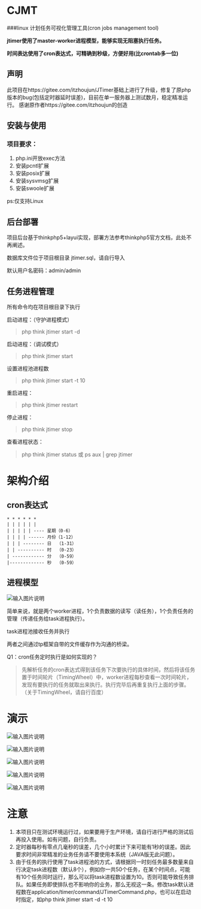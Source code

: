 # CJMT
###linux 计划任务可视化管理工具(cron jobs management tool)

**jtimer使用了master-worker进程模型，能够实现无阻塞执行任务。**

**时间表达使用了cron表达式，可精确到秒级，方便好用(比crontab多一位)**

## 声明
此项目在https://gitee.com/itzhoujun/JTimer基础上进行了升级，修复了原php版本的bug(包括定时器延时误差)，目前在单一服务器上测试数月，稳定精准运行。
感谢原作者https://gitee.com/itzhoujun的创造

## 安装与使用

### 项目要求：
1. php.ini开放exec方法
2. 安装pcntl扩展
3. 安装posix扩展
4. 安装sysvmsg扩展
5. 安装swoole扩展

ps:仅支持Linux

## 后台部署

项目后台基于thinkphp5+layui实现，部署方法参考thinkphp5官方文档，此处不再阐述。

数据库文件位于项目根目录 jtimer.sql，请自行导入

默认用户名密码：admin/admin


## 任务进程管理
所有命令均在项目根目录下执行

启动进程：（守护进程模式）
> php think jtimer start -d

启动进程：（调试模式）
> php think jtimer start

设置进程池进程数
> php think jtimer start -t 10

重启进程：
> php think jtimer restart

停止进程：
> php think jtimer stop

查看进程状态：
> php think jtimer status 或 ps aux | grep jtimer

# 架构介绍

## cron表达式
```
* * * * * *
| | | | | |
| | | | | ---- 星期（0-6）  
| | | | ------ 月份（1-12）
| | | -------- 日  （1-31）
| | ---------- 时  （0-23）
| ------------ 分  （0-59）
|------------- 秒  （0-59） 
 ```

## 进程模型

![输入图片说明](https://gitee.com/uploads/images/2018/0516/134824_90577c77_369962.png "未命名文件 (1).png")

简单来说，就是两个worker进程，1个负责数据的读写（读任务），1个负责任务的管理（传递任务给task进程执行）。

task进程池接收任务并执行

两者之间通过tp框架自带的文件缓存作为沟通的桥梁。

Q1：cron任务定时执行是如何实现的？

> 先解析任务的cron表达式得到该任务下次要执行的具体时间，然后将该任务置于时间轮片（TimingWheel）中，worker进程每秒查看一次时间轮片，发现有要执行的任务就取出来执行。执行完毕后再重复执行上面的步骤。（关于TimingWheel，请自行百度）

# 演示

![输入图片说明](https://gitee.com/uploads/images/2018/0403/114238_09c5b565_369962.png "TIM截图20180403113947.png")

![输入图片说明](https://gitee.com/uploads/images/2018/0403/114247_fed9251f_369962.png "TIM截图20180403114002.png")

![输入图片说明](https://gitee.com/uploads/images/2018/0403/114256_3f9a3561_369962.png "TIM截图20180403114154.png")

![输入图片说明](https://gitee.com/uploads/images/2018/0403/114305_dd1f5c3b_369962.png "TIM截图20180403114207.png")

![输入图片说明](https://gitee.com/uploads/images/2018/0403/114312_49078c1a_369962.png "TIM截图20180403114215.png")

# 注意
1. 本项目只在测试环境运行过，如果要用于生产环境，请自行进行严格的测试后再投入使用。如有问题，自行负责。
2. 定时器每秒有零点几毫秒的误差，几个小时累计下来可能有1秒的误差。因此要求时间非常精准的业务任务请不要使用本系统（JAVA版无此问题）。
3. 由于任务的执行使用了task进程池的方式，请根据同一时刻任务最多数量来自行决定task进程数（默认8个），例如你一共50个任务，在某个时间点，可能有10个任务同时运行，那么可以将task进程数设置为10。否则可能导致任务排队。如果任务即使排队也不影响你的业务，那么无视这一条。修改task默认进程数在application/timer/command/JTimerCommand.php，也可以在启动时指定，如php think jtimer start -d -t 10
